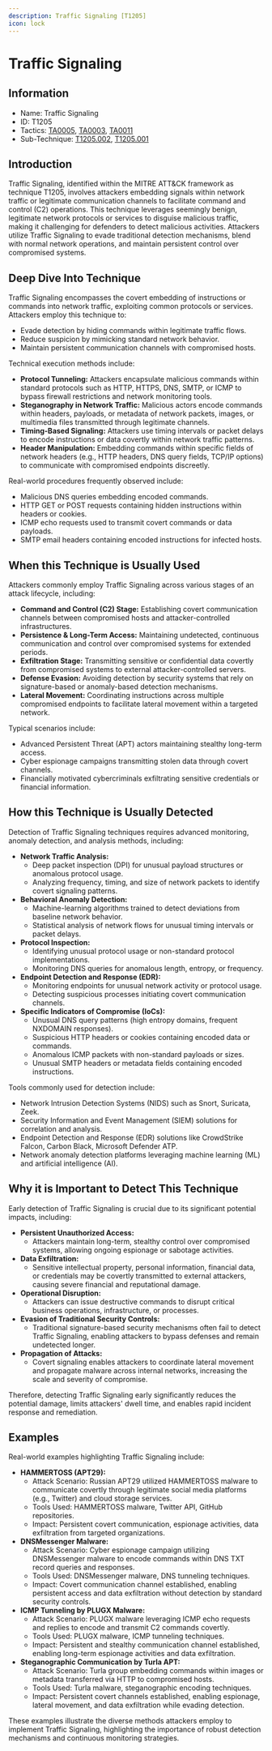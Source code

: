 ```yaml
---
description: Traffic Signaling [T1205]
icon: lock
---
```


# Traffic Signaling

## Information

* Name: Traffic Signaling
* ID: T1205
* Tactics: [TA0005](../../ta0005/), [TA0003](../../ta0003/), [TA0011](../)
* Sub-Technique: [T1205.002](t1205.002.md), [T1205.001](t1205.001.md)

## Introduction

Traffic Signaling, identified within the MITRE ATT\&CK framework as technique T1205, involves attackers embedding signals within network traffic or legitimate communication channels to facilitate command and control (C2) operations. This technique leverages seemingly benign, legitimate network protocols or services to disguise malicious traffic, making it challenging for defenders to detect malicious activities. Attackers utilize Traffic Signaling to evade traditional detection mechanisms, blend with normal network operations, and maintain persistent control over compromised systems.

## Deep Dive Into Technique

Traffic Signaling encompasses the covert embedding of instructions or commands into network traffic, exploiting common protocols or services. Attackers employ this technique to:

* Evade detection by hiding commands within legitimate traffic flows.
* Reduce suspicion by mimicking standard network behavior.
* Maintain persistent communication channels with compromised hosts.

Technical execution methods include:

* **Protocol Tunneling:** Attackers encapsulate malicious commands within standard protocols such as HTTP, HTTPS, DNS, SMTP, or ICMP to bypass firewall restrictions and network monitoring tools.
* **Steganography in Network Traffic:** Malicious actors encode commands within headers, payloads, or metadata of network packets, images, or multimedia files transmitted through legitimate channels.
* **Timing-Based Signaling:** Attackers use timing intervals or packet delays to encode instructions or data covertly within network traffic patterns.
* **Header Manipulation:** Embedding commands within specific fields of network headers (e.g., HTTP headers, DNS query fields, TCP/IP options) to communicate with compromised endpoints discreetly.

Real-world procedures frequently observed include:

* Malicious DNS queries embedding encoded commands.
* HTTP GET or POST requests containing hidden instructions within headers or cookies.
* ICMP echo requests used to transmit covert commands or data payloads.
* SMTP email headers containing encoded instructions for infected hosts.

## When this Technique is Usually Used

Attackers commonly employ Traffic Signaling across various stages of an attack lifecycle, including:

* **Command and Control (C2) Stage:** Establishing covert communication channels between compromised hosts and attacker-controlled infrastructures.
* **Persistence & Long-Term Access:** Maintaining undetected, continuous communication and control over compromised systems for extended periods.
* **Exfiltration Stage:** Transmitting sensitive or confidential data covertly from compromised systems to external attacker-controlled servers.
* **Defense Evasion:** Avoiding detection by security systems that rely on signature-based or anomaly-based detection mechanisms.
* **Lateral Movement:** Coordinating instructions across multiple compromised endpoints to facilitate lateral movement within a targeted network.

Typical scenarios include:

* Advanced Persistent Threat (APT) actors maintaining stealthy long-term access.
* Cyber espionage campaigns transmitting stolen data through covert channels.
* Financially motivated cybercriminals exfiltrating sensitive credentials or financial information.

## How this Technique is Usually Detected

Detection of Traffic Signaling techniques requires advanced monitoring, anomaly detection, and analysis methods, including:

* **Network Traffic Analysis:**
  * Deep packet inspection (DPI) for unusual payload structures or anomalous protocol usage.
  * Analyzing frequency, timing, and size of network packets to identify covert signaling patterns.
* **Behavioral Anomaly Detection:**
  * Machine-learning algorithms trained to detect deviations from baseline network behavior.
  * Statistical analysis of network flows for unusual timing intervals or packet delays.
* **Protocol Inspection:**
  * Identifying unusual protocol usage or non-standard protocol implementations.
  * Monitoring DNS queries for anomalous length, entropy, or frequency.
* **Endpoint Detection and Response (EDR):**
  * Monitoring endpoints for unusual network activity or protocol usage.
  * Detecting suspicious processes initiating covert communication channels.
* **Specific Indicators of Compromise (IoCs):**
  * Unusual DNS query patterns (high entropy domains, frequent NXDOMAIN responses).
  * Suspicious HTTP headers or cookies containing encoded data or commands.
  * Anomalous ICMP packets with non-standard payloads or sizes.
  * Unusual SMTP headers or metadata fields containing encoded instructions.

Tools commonly used for detection include:

* Network Intrusion Detection Systems (NIDS) such as Snort, Suricata, Zeek.
* Security Information and Event Management (SIEM) solutions for correlation and analysis.
* Endpoint Detection and Response (EDR) solutions like CrowdStrike Falcon, Carbon Black, Microsoft Defender ATP.
* Network anomaly detection platforms leveraging machine learning (ML) and artificial intelligence (AI).

## Why it is Important to Detect This Technique

Early detection of Traffic Signaling is crucial due to its significant potential impacts, including:

* **Persistent Unauthorized Access:**
  * Attackers maintain long-term, stealthy control over compromised systems, allowing ongoing espionage or sabotage activities.
* **Data Exfiltration:**
  * Sensitive intellectual property, personal information, financial data, or credentials may be covertly transmitted to external attackers, causing severe financial and reputational damage.
* **Operational Disruption:**
  * Attackers can issue destructive commands to disrupt critical business operations, infrastructure, or processes.
* **Evasion of Traditional Security Controls:**
  * Traditional signature-based security mechanisms often fail to detect Traffic Signaling, enabling attackers to bypass defenses and remain undetected longer.
* **Propagation of Attacks:**
  * Covert signaling enables attackers to coordinate lateral movement and propagate malware across internal networks, increasing the scale and severity of compromise.

Therefore, detecting Traffic Signaling early significantly reduces the potential damage, limits attackers' dwell time, and enables rapid incident response and remediation.

## Examples

Real-world examples highlighting Traffic Signaling include:

* **HAMMERTOSS (APT29):**
  * Attack Scenario: Russian APT29 utilized HAMMERTOSS malware to communicate covertly through legitimate social media platforms (e.g., Twitter) and cloud storage services.
  * Tools Used: HAMMERTOSS malware, Twitter API, GitHub repositories.
  * Impact: Persistent covert communication, espionage activities, data exfiltration from targeted organizations.
* **DNSMessenger Malware:**
  * Attack Scenario: Cyber espionage campaign utilizing DNSMessenger malware to encode commands within DNS TXT record queries and responses.
  * Tools Used: DNSMessenger malware, DNS tunneling techniques.
  * Impact: Covert communication channel established, enabling persistent access and data exfiltration without detection by standard security controls.
* **ICMP Tunneling by PLUGX Malware:**
  * Attack Scenario: PLUGX malware leveraging ICMP echo requests and replies to encode and transmit C2 commands covertly.
  * Tools Used: PLUGX malware, ICMP tunneling techniques.
  * Impact: Persistent and stealthy communication channel established, enabling long-term espionage activities and data exfiltration.
* **Steganographic Communication by Turla APT:**
  * Attack Scenario: Turla group embedding commands within images or metadata transferred via HTTP to compromised hosts.
  * Tools Used: Turla malware, steganographic encoding techniques.
  * Impact: Persistent covert channels established, enabling espionage, lateral movement, and data exfiltration while evading detection.

These examples illustrate the diverse methods attackers employ to implement Traffic Signaling, highlighting the importance of robust detection mechanisms and continuous monitoring strategies.
